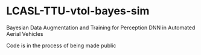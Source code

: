 # LCASL-TTU-vtol-bayes-sim
Bayesian Data Augmentation and Training for Perception DNN in Automated Aerial Vehicles



Code is in the process of being made public
